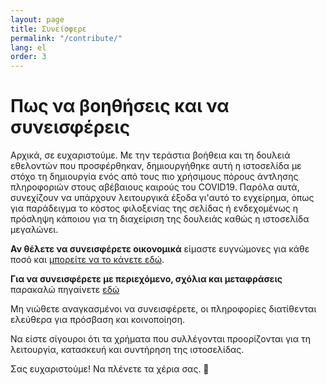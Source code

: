 ```yaml
---
layout: page
title: Συνείσφερε
permalink: "/contribute/"
lang: el
order: 3
---
```

# Πως να βοηθήσεις και να συνεισφέρεις

Αρχικά, σε ευχαριστούμε. Με την τεράστια βοήθεια και τη δουλειά εθελοντών που προσφέρθηκαν, δημιουργήθηκε αυτή η ιστοσελίδα με στόχο τη δημιουργία ενός από τους πιο χρήσιμους πόρους άντλησης πληροφοριών στους αβέβαιους καιρούς του COVID19. Παρόλα αυτά, συνεχίζουν να υπάρχουν λειτουργικά έξοδα γι'αυτό το εγχείρημα, όπως για παράδειγμα το κόστος φιλοξενίας της σελίδας ή ενδεχομένως η πρόσληψη κάποιου για τη διαχείριση της δουλειάς καθώς η ιστοσελίδα μεγαλώνει. 

**Αν θέλετε να συνεισφέρετε οικονομικά** είμαστε ευγνώμονες για κάθε ποσό και [μπορείτε να το κάνετε εδώ](https://opencollective.com/flattenthecurve).

**Για να συνεισφέρετε με περιεχόμενο, σχόλια και μεταφράσεις** παρακαλώ πηγαίνετε [εδώ](https://github.com/flattenthecurve/guide/blob/master/CONTRIBUTING.md)

Μη νιώθετε αναγκασμένοι να συνεισφέρετε, οι πληροφορίες διατίθενται ελεύθερα για πρόσβαση και κοινοποίηση.

Να είστε σίγουροι ότι τα χρήματα που συλλέγονται προορίζονται για τη λειτουργία, κατασκευή και συντήρηση της ιστοσελίδας.

Σας ευχαριστούμε! Να πλένετε τα χέρια σας. 🙂
